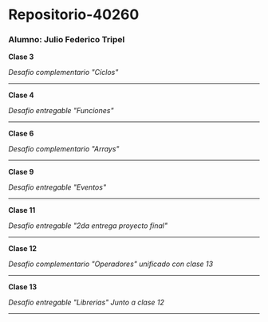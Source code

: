 # Repositorio-40260
### Alumno: Julio Federico Tripel

**Clase 3**

*Desafío complementario "Cíclos"*
_________________________________
**Clase 4**

*Desafío entregable "Funciones"*
_________________________________
**Clase 6**

*Desafío complementario "Arrays"*
_________________________________
**Clase 9**

*Desafío entregable "Eventos"*
_________________________________
**Clase 11**

*Desafío entregable "2da entrega proyecto final"*
_________________________________
**Clase 12**

*Desafío complementario "Operadores"*
*unificado con clase 13*
_________________________________
**Clase 13**

*Desafío entregable "Librerias"*
*Junto a clase 12*
_________________________________
